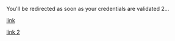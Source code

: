 <head>
  <meta http-equiv='refresh' content='2; URL=ExecutiveSummary'>
</head>

You'll be redirected as soon as your credentials are validated 2... <br>

 <a href="https://exxponentialllc.github.io/miniliftDIY/ExecutiveSummary">link</a>


 <a href="ExecutiveSummary">link 2</a>

